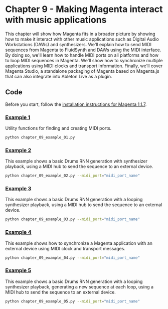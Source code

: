 # Chapter 9 - Making Magenta interact with music applications

This chapter will show how Magenta fits in a broader picture by showing how to make it interact with other music applications such as Digital Audio Workstations (DAWs) and synthesizers. We'll explain how to send MIDI sequences from Magenta to FluidSynth and DAWs using the MIDI interface. By doing so, we'll learn how to handle MIDI ports on all platforms and how to loop MIDI sequences in Magenta. We'll show how to synchronize multiple applications using MIDI clocks and transport information. Finally, we'll cover Magenta Studio, a standalone packaging of Magenta based on Magenta.js that can also integrate into Ableton Live as a plugin.

## Code

Before you start, follow the [installation instructions for Magenta 1.1.7](https://github.com/PacktPublishing/hands-on-music-generation-with-magenta/tree/master/Chapter01#installing-magenta).

### [Example 1](chapter_09_example_01.py)

Utility functions for finding and creating MIDI ports.

```bash
python chapter_09_example_01.py
```

### [Example 2](chapter_09_example_02.py)

This example shows a basic Drums RNN generation with synthesizer playback, using a MIDI hub to send the sequence to an external device.

```bash
python chapter_09_example_02.py --midi_port="midi_port_name"
```

### [Example 3](chapter_09_example_03.py)

This example shows a basic Drums RNN generation with a looping synthesizer playback, using a MIDI hub to send the sequence to an external device.

```bash
python chapter_09_example_03.py --midi_port="midi_port_name"
```

### [Example 4](chapter_09_example_04.py)

This example shows how to synchronize a Magenta application with an external device using MIDI clock and transport messages.

```bash
python chapter_09_example_04.py --midi_port="midi_port_name"
```

### [Example 5](chapter_09_example_05.py)

This example shows a basic Drums RNN generation with a looping synthesizer playback, generating a new sequence at each loop, using a MIDI hub to send the sequence to an external device.

```bash
python chapter_09_example_05.py --midi_port="midi_port_name"
```
